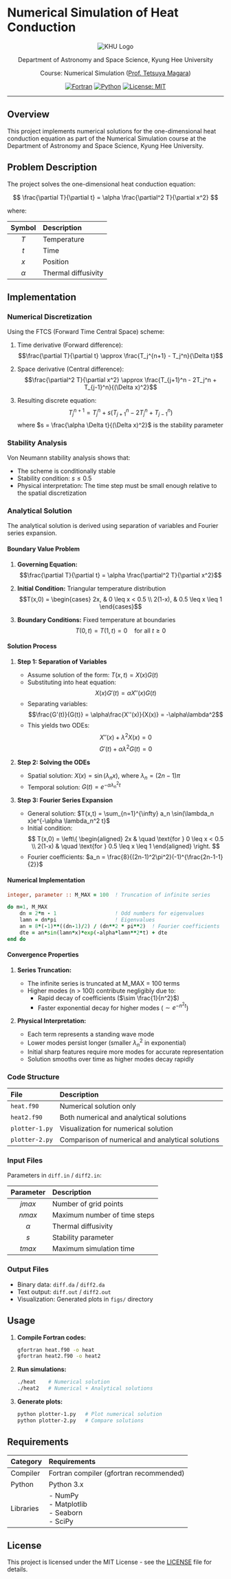 # Numerical Simulation of Heat Conduction

<div align="center">

![KHU Logo](https://theseedwikifile.theseed.io/7c/7ca289c1e4e3afb210607818d9c1ac79c13ad965f1a2ff30598d491b43452d4b.webp)

Department of Astronomy and Space Science, Kyung Hee University

Course: Numerical Simulation ([Prof. Tetsuya Magara](http://solardynamicslab.khu.ac.kr/~magara/))

[![Fortran](https://img.shields.io/badge/Fortran-%23734F96.svg?style=for-the-badge&logo=fortran&logoColor=white)](https://fortran-lang.org/)
[![Python](https://img.shields.io/badge/python-3670A0?style=for-the-badge&logo=python&logoColor=ffdd54)](https://www.python.org/)
[![License: MIT](https://img.shields.io/badge/License-MIT-yellow.svg?style=for-the-badge)](https://opensource.org/licenses/MIT)

</div>

---

## Overview

This project implements numerical solutions for the one-dimensional heat conduction equation as part of the Numerical Simulation course at the Department of Astronomy and Space Science, Kyung Hee University.

## Problem Description

The project solves the one-dimensional heat conduction equation:

<div align="center">

$$ \frac{\partial T}{\partial t} = \alpha \frac{\partial^2 T}{\partial x^2} $$

</div>

where:

|  Symbol  | Description         |
| :------: | :------------------ |
|   $T$    | Temperature         |
|   $t$    | Time                |
|   $x$    | Position            |
| $\alpha$ | Thermal diffusivity |

## Implementation

### Numerical Discretization

Using the FTCS (Forward Time Central Space) scheme:

1. Time derivative (Forward difference):
   $$\frac{\partial T}{\partial t} \approx \frac{T_j^{n+1} - T_j^n}{\Delta t}$$

2. Space derivative (Central difference):
   $$\frac{\partial^2 T}{\partial x^2} \approx \frac{T_{j+1}^n - 2T_j^n + T_{j-1}^n}{(\Delta x)^2}$$

3. Resulting discrete equation:
   $$T_j^{n+1} = T_j^n + s(T_{j+1}^n - 2T_j^n + T_{j-1}^n)$$
   where $s = \frac{\alpha \Delta t}{(\Delta x)^2}$ is the stability parameter

### Stability Analysis

Von Neumann stability analysis shows that:
- The scheme is conditionally stable
- Stability condition: $s \leq 0.5$
- Physical interpretation: The time step must be small enough relative to the spatial discretization

### Analytical Solution

The analytical solution is derived using separation of variables and Fourier series expansion.

#### Boundary Value Problem

1. **Governing Equation:**
   $$\frac{\partial T}{\partial t} = \alpha \frac{\partial^2 T}{\partial x^2}$$

2. **Initial Condition:** Triangular temperature distribution
   $$T(x,0) = \begin{cases} 
   2x, & 0 \leq x < 0.5 \\
   2(1-x), & 0.5 \leq x \leq 1
   \end{cases}$$

3. **Boundary Conditions:** Fixed temperature at boundaries
   $$T(0,t) = T(1,t) = 0 \quad \text{for all } t \geq 0$$

#### Solution Process

1. **Step 1: Separation of Variables**
   - Assume solution of the form: $T(x,t) = X(x)G(t)$
   - Substituting into heat equation:
     $$X(x)G'(t) = \alpha X''(x)G(t)$$
   - Separating variables:
     $$\frac{G'(t)}{G(t)} = \alpha\frac{X''(x)}{X(x)} = -\alpha\lambda^2$$
   - This yields two ODEs:
     $$X''(x) + \lambda^2X(x) = 0$$
     $$G'(t) + \alpha\lambda^2G(t) = 0$$

2. **Step 2: Solving the ODEs**
   - Spatial solution: $X(x) = \sin(\lambda_n x)$, where $\lambda_n = (2n-1)\pi$
   - Temporal solution: $G(t) = e^{-\alpha \lambda_n^2 t}$

3. **Step 3: Fourier Series Expansion**
   - General solution: $T(x,t) = \sum_{n=1}^{\infty} a_n \sin(\lambda_n x)e^{-\alpha \lambda_n^2 t}$
   - Initial condition: 
   $$
   T(x,0) = \left\{
   \begin{aligned}
   2x     & \quad \text{for } 0 \leq x < 0.5 \\
   2(1-x) & \quad \text{for } 0.5 \leq x \leq 1
   \end{aligned}
   \right.
   $$
   - Fourier coefficients: $a_n = \frac{8}{(2n-1)^2\pi^2}(-1)^{\frac{2n-1-1}{2}}$


#### Numerical Implementation

```fortran
integer, parameter :: M_MAX = 100  ! Truncation of infinite series

do m=1, M_MAX
    dn = 2*m - 1                   ! Odd numbers for eigenvalues
    lamn = dn*pi                   ! Eigenvalues
    an = 8*(-1)**((dn-1)/2) / (dn**2 * pi**2)  ! Fourier coefficients
    dte = an*sin(lamn*x)*exp(-alpha*lamn**2*t) + dte
end do
```

#### Convergence Properties

1. **Series Truncation:**
   - The infinite series is truncated at M_MAX = 100 terms
   - Higher modes (n > 100) contribute negligibly due to:
     - Rapid decay of coefficients ($\sim \frac{1}{n^2}$)
     - Faster exponential decay for higher modes ($\sim e^{-n^2t}$)

2. **Physical Interpretation:**
   - Each term represents a standing wave mode
   - Lower modes persist longer (smaller $\lambda_n^2$ in exponential)
   - Initial sharp features require more modes for accurate representation
   - Solution smooths over time as higher modes decay rapidly


### Code Structure

| File           | Description                                      |
| :------------- | :----------------------------------------------- |
| `heat.f90`     | Numerical solution only                          |
| `heat2.f90`    | Both numerical and analytical solutions          |
| `plotter-1.py` | Visualization for numerical solution             |
| `plotter-2.py` | Comparison of numerical and analytical solutions |

### Input Files

Parameters in `diff.in` / `diff2.in`:

|    Parameter    | Description                  |
| :-------------: | :--------------------------- |
| $\textit{jmax}$ | Number of grid points        |
| $\textit{nmax}$ | Maximum number of time steps |
|    $\alpha$     | Thermal diffusivity          |
|  $\textit{s}$   | Stability parameter          |
| $\textit{tmax}$ | Maximum simulation time      |

### Output Files

- Binary data: `diff.da` / `diff2.da`
- Text output: `diff.out` / `diff2.out`
- Visualization: Generated plots in `figs/` directory

## Usage

1. **Compile Fortran codes:**

   ```bash
   gfortran heat.f90 -o heat
   gfortran heat2.f90 -o heat2
   ```

2. **Run simulations:**

   ```bash
   ./heat    # Numerical solution
   ./heat2   # Numerical + Analytical solutions
   ```

3. **Generate plots:**
   ```bash
   python plotter-1.py   # Plot numerical solution
   python plotter-2.py   # Compare solutions
   ```

## Requirements

| Category  | Requirements                                    |
| :-------- | :---------------------------------------------- |
| Compiler  | Fortran compiler (gfortran recommended)         |
| Python    | Python 3.x                                      |
| Libraries | - NumPy<br>- Matplotlib<br>- Seaborn<br>- SciPy |

## License

This project is licensed under the MIT License - see the [LICENSE](LICENSE) file for details.